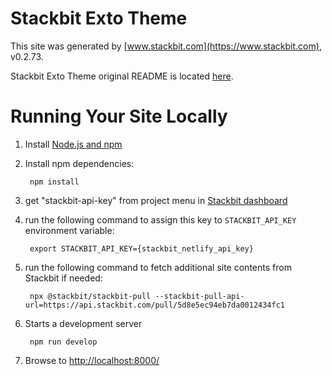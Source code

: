 # Stackbit Exto Theme

This site was generated by [www.stackbit.com](https://www.stackbit.com), v0.2.73.

Stackbit Exto Theme original README is located [here](./README.theme.md).

# Running Your Site Locally

1. Install [Node.js and npm](https://nodejs.org/en/)

1. Install npm dependencies:

        npm install

1. get "stackbit-api-key" from project menu in [Stackbit dashboard](https://app.stackbit.com/dashboard)

1. run the following command to assign this key to `STACKBIT_API_KEY` environment variable:

        export STACKBIT_API_KEY={stackbit_netlify_api_key}

1. run the following command to fetch additional site contents from Stackbit if needed:

        npx @stackbit/stackbit-pull --stackbit-pull-api-url=https://api.stackbit.com/pull/5d8e5ec94eb7da0012434fc1

1. Starts a development server

        npm run develop

1. Browse to [http://localhost:8000/](http://localhost:8000/)
